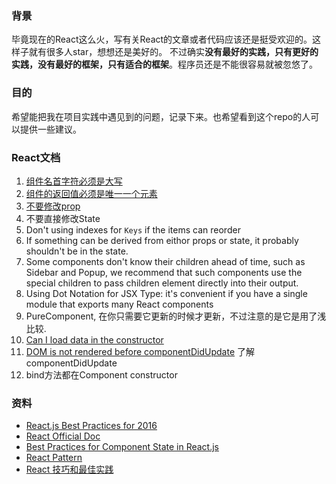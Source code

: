 ### 背景
毕竟现在的React这么火，写有关React的文章或者代码应该还是挺受欢迎的。这样子就有很多人star，想想还是美好的。
不过确实**没有最好的实践，只有更好的实践，没有最好的框架，只有适合的框架**。程序员还是不能很容易就被忽悠了。

### 目的
希望能把我在项目实践中遇见到的问题，记录下来。也希望看到这个repo的人可以提供一些建议。

### React文档
1. [组件名首字符必须是大写](./user-defined-component-must-be-capitalized.md)
2. [组件的返回值必须是唯一一个元素](./component-return-only-one-child.md)
3. [不要修改prop](./props-are-read-only.md)
4. 不要直接修改State
5. Don't using indexes for `Keys` if the items can reorder
6. If something can be derived from eithor props or state, it probably shouldn't be in the state.
7. Some components don't know their children ahead of time, such as Sidebar and Popup, we recommend that such components use 
the special children to pass children element directly into their output.
8. Using Dot Notation for JSX Type: it's convenient if you have a single module that exports many React components
9. PureComponent, 在你只需要它更新的时候才更新，不过注意的是它是用了浅比较.
10. [Can I load data in the constructor](https://github.com/facebook/react/issues/9021)
11. [DOM is not rendered before componentDidUpdate](https://github.com/facebook/react/issues/9033) 了解componentDidUpdate
12. bind方法都在Component constructor

### 资料
* [React.js Best Practices for 2016](https://blog.risingstack.com/react-js-best-practices-for-2016/)
* [React Official Doc](https://facebook.github.io/react/)
* [Best Practices for Component State in React.js](http://brewhouse.io/blog/2015/03/24/best-practices-for-component-state-in-reactjs.html)
* [React Pattern](http://reactpatterns.com/)
* [React 技巧和最佳实践](http://www.jianshu.com/p/90a72128ec76)
